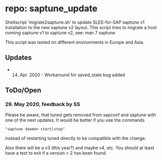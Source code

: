 # repo: saptune_update

Shellscript 'migrate2saptune.sh' to update SLES-for-SAP saptune v1 installation to the new saptune v2 layout.  This script tries to migrate a host running saptune v1 to saptune v2, see:  man 7 saptune

This script was tested on different environments in Europe and Asia.

## Updates

- 14. Apr. 2020 - Workaround for saved_state bug added

## ToDo/Open

### 29. May 2020, feedback by SS

Please be aware, that tuned gets removed from sapconf and saptune with one of the next updates.
It would be better if you use the commands

    "saptune daemon start|stop"

instead of restarting tuned directly to be compatible with the change.

Also there will be a v3 (this year?) and maybe v4, etc.
You should at least have a test to exit if a version > 2 has been found.
